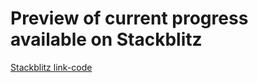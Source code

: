 # Preview of current progress available on Stackblitz

[Stackblitz link-code](https://stackblitz.com/github/bmuftic1/PPIS/tree/master/FrontEnd)
